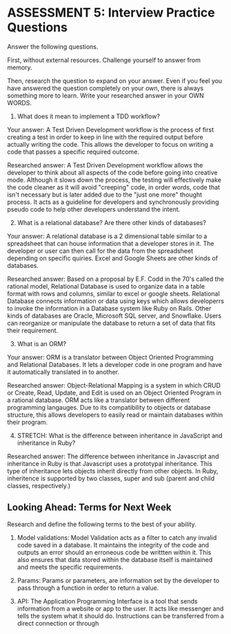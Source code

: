 # ASSESSMENT 5: Interview Practice Questions

Answer the following questions.

First, without external resources. Challenge yourself to answer from memory.

Then, research the question to expand on your answer. Even if you feel you have answered the question completely on your own, there is always something more to learn. Write your researched answer in your OWN WORDS.

1. What does it mean to implement a TDD workflow?

Your answer: A Test Driven Development workflow is the process of first creating a test in order to keep in line with the required output before actually writing the code. This allows the developer to focus on writing a code that passes a specific required outcome. 

Researched answer: A Test Driven Development workflow allows the developer to think about all aspects of the code before going into creative mode. Although it slows down the process, the testing will effectively make the code cleaner as it will avoid "creeping" code, in order words, code that isn't necessary but is later added due to the "just one more" thought process. It acts as a guideline for developers and synchronously providing pseudo code to help other developers understand the intent.  

2. What is a relational database? Are there other kinds of databases?

Your answer: A relational database is a 2 dimensional table similar to a spreadsheet that can house information that a developer stores in it. The developer or user can then call for the data from the spreadsheet depending on specific quiries. Excel and Google Sheets are other kinds of databases.

Researched answer: Based on a proposal by E.F. Codd in the 70's called the rational model, Relational Database is used to organize data in a table format with rows and columns, similar to excel or google sheets. Relational Database connects information or data using keys which allows developerrs to invoke the information in a Database system like Ruby on Rails. Other kinds of databases are Oracle, Microsoft SQL server, and Snowflake. Users can reorganize or manipulate the database to return a set of data that fits their requirement. 

3. What is an ORM?

Your answer: ORM is a translator between Object Oriented Programming and Relational Databases. It lets a developer code in one program and have it automatically translated in to another. 

Researched answer: Object-Relational Mapping is a system in which CRUD or Create, Read, Update, and Edit is used on an Object Oriented Program in a rational database. ORM acts like a translator between different programming langauges. Due to its compatibility to objects or database structure, this allows developers to easily read or maintain databases within their program.

4. STRETCH: What is the difference between inheritance in JavaScript and inheritance in Ruby?

Researched answer: The difference between inheritance in Javascript and inheritance in Ruby is that Javascript uses a prototypal inheritance. This type of inheritance lets objects inherit directly from other objects. In Ruby, inheritence is supported by two classes, super and sub (parent and child classes, respectively.)

## Looking Ahead: Terms for Next Week

Research and define the following terms to the best of your ability.

1. Model validations: Model Validation acts as a filter to catch any invalid code saved in a database. It maintains the integrity of the code and outputs an error should an erroneous code be writtten within it. This also ensures that data stored within the database itself is maintained and meets the specific requirements. 

2. Params: Params or parameters, are information set by the developer to pass through a function in order to return a value. 

3. API: The Application Programming Interface is a tool that sends information from a website or app to the user. It acts like messenger and tells the system what it should do. Instructions can be transferred from a direct connection or through 
